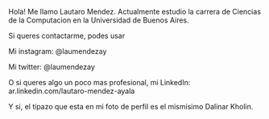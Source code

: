 Hola! Me llamo Lautaro Mendez. Actualmente estudio la carrera de Ciencias de la Computacion en la Universidad de Buenos Aires. 


Si queres contactarme, podes usar

Mi instagram: @laumendezay

Mi twitter: @laumendezay

O si queres algo un poco mas profesional, mi LinkedIn: ar.linkedin.com/lautaro-mendez-ayala

Y si, el tipazo que esta en mi foto de perfil es el mismisimo Dalinar Kholin. 


<!---
lmendezayl/lmendezayl is a ✨ special ✨ repository because its `README.md` (this file) appears on your GitHub profile.
You can click the Preview link to take a look at your changes.
--->
